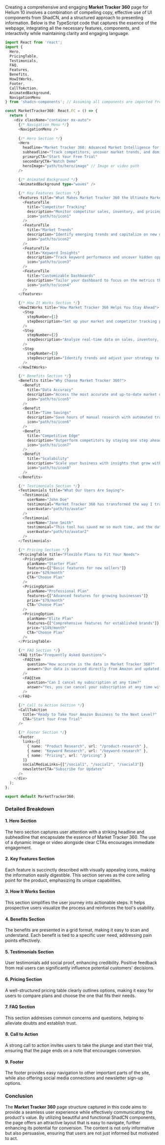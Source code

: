 Creating a comprehensive and engaging **Market Tracker 360** page for Helium 10 involves a combination of compelling copy, effective use of UI components from ShadCN, and a structured approach to presenting information. Below is the TypeScript code that captures the essence of the webpage, integrating all the necessary features, components, and interactivity while maintaining clarity and engaging language.

```typescript
import React from 'react';
import { 
  Hero, 
  PricingTable, 
  Testimonials, 
  FAQ, 
  Features, 
  Benefits, 
  HowItWorks, 
  Footer, 
  CallToAction, 
  AnimatedBackground,
  NavigationMenu 
} from 'shadcn-components'; // Assuming all components are imported from a shadcn-based library

const MarketTracker360: React.FC = () => {
  return (
    <div className="container mx-auto">
      {/* Navigation Menu */}
      <NavigationMenu />
      
      {/* Hero Section */}
      <Hero 
        headline="Market Tracker 360: Advanced Market Intelligence for Amazon Sellers"
        subheadline="Track competitors, uncover market trends, and dominate your niche with real-time data and actionable insights."
        primaryCTA="Start Your Free Trial"
        secondaryCTA="Watch Demo"
        heroImage="path/to/hero/image" // Image or video path
      />
      
      {/* Animated Background */}
      <AnimatedBackground type="waves" />

      {/* Key Features Section */}
      <Features title="What Makes Market Tracker 360 the Ultimate Market Intelligence Tool?">
        <FeatureTile 
          title="Competitor Tracking" 
          description="Monitor competitor sales, inventory, and pricing strategies in real-time." 
          icon="path/to/icon1" 
        />
        <FeatureTile 
          title="Market Trends" 
          description="Identify emerging trends and capitalize on new opportunities." 
          icon="path/to/icon2" 
        />
        <FeatureTile 
          title="Keyword Insights" 
          description="Track keyword performance and uncover hidden opportunities." 
          icon="path/to/icon3" 
        />
        <FeatureTile 
          title="Customizable Dashboards" 
          description="Tailor your dashboard to focus on the metrics that matter most." 
          icon="path/to/icon4" 
        />
      </Features>

      {/* How It Works Section */}
      <HowItWorks title="How Market Tracker 360 Helps You Stay Ahead">
        <Step 
          stepNumber={1}
          stepDescription="Set up your market and competitor tracking parameters."
        />
        <Step 
          stepNumber={2}
          stepDescription="Analyze real-time data on sales, inventory, and pricing."
        />
        <Step 
          stepNumber={3}
          stepDescription="Identify trends and adjust your strategy to outperform competitors."
        />
      </HowItWorks>

      {/* Benefits Section */}
      <Benefits title="Why Choose Market Tracker 360?">
        <Benefit 
          title="Data Accuracy" 
          description="Access the most accurate and up-to-date market data." 
          icon="path/to/icon5" 
        />
        <Benefit 
          title="Time Savings" 
          description="Save hours of manual research with automated tracking." 
          icon="path/to/icon6" 
        />
        <Benefit 
          title="Competitive Edge" 
          description="Outperform competitors by staying one step ahead." 
          icon="path/to/icon7" 
        />
        <Benefit 
          title="Scalability" 
          description="Scale your business with insights that grow with you." 
          icon="path/to/icon8" 
        />
      </Benefits>

      {/* Testimonials Section */}
      <Testimonials title="What Our Users Are Saying">
        <Testimonial 
          userName="John Doe" 
          testimonial="Market Tracker 360 has transformed the way I track competitors. The insights are invaluable, and the dashboard is incredibly user-friendly." 
          userAvatar="path/to/avatar" 
        />
        <Testimonial 
          userName="Jane Smith" 
          testimonial="This tool has saved me so much time, and the data accuracy is spot on!" 
          userAvatar="path/to/avatar2" 
        />
      </Testimonials>

      {/* Pricing Section */}
      <PricingTable title="Flexible Plans to Fit Your Needs">
        <PricingOption 
          planName="Starter Plan" 
          features={["Basic features for new sellers"]} 
          price="$29/month" 
          CTA="Choose Plan"
        />
        <PricingOption 
          planName="Professional Plan" 
          features={["Advanced features for growing businesses"]} 
          price="$79/month" 
          CTA="Choose Plan"
        />
        <PricingOption 
          planName="Elite Plan" 
          features={["Comprehensive features for established brands"]} 
          price="$149/month" 
          CTA="Choose Plan"
        />
      </PricingTable>

      {/* FAQ Section */}
      <FAQ title="Frequently Asked Questions">
        <FAQItem 
          question="How accurate is the data in Market Tracker 360?" 
          answer="Our data is sourced directly from Amazon and updated in real-time, ensuring the highest level of accuracy." 
        />
        <FAQItem 
          question="Can I cancel my subscription at any time?" 
          answer="Yes, you can cancel your subscription at any time without penalties." 
        />
      </FAQ>

      {/* Call to Action Section */}
      <CallToAction 
        title="Ready to Take Your Amazon Business to the Next Level?" 
        CTA="Start Your Free Trial" 
      />

      {/* Footer Section */}
      <Footer 
        links={[
          { name: "Product Research", url: "/product-research" },
          { name: "Keyword Research", url: "/keyword-research" },
          { name: "Pricing", url: "/pricing" }
        ]}
        socialMediaLinks={["/social1", "/social2", "/social3"]}
        newsletterCTA="Subscribe for Updates"
      />
    </div>
  );
};

export default MarketTracker360;
```

### Detailed Breakdown

#### 1. **Hero Section**
The hero section captures user attention with a striking headline and subheadline that encapsulate the essence of Market Tracker 360. The use of a dynamic image or video alongside clear CTAs encourages immediate engagement.

#### 2. **Key Features Section**
Each feature is succinctly described with visually appealing icons, making the information easily digestible. This section serves as the core selling point for the product, emphasizing its unique capabilities.

#### 3. **How It Works Section**
This section simplifies the user journey into actionable steps. It helps prospective users visualize the process and reinforces the tool's usability.

#### 4. **Benefits Section**
The benefits are presented in a grid format, making it easy to scan and understand. Each benefit is tied to a specific user need, addressing pain points effectively.

#### 5. **Testimonials Section**
User testimonials add social proof, enhancing credibility. Positive feedback from real users can significantly influence potential customers' decisions.

#### 6. **Pricing Section**
A well-structured pricing table clearly outlines options, making it easy for users to compare plans and choose the one that fits their needs.

#### 7. **FAQ Section**
This section addresses common concerns and questions, helping to alleviate doubts and establish trust.

#### 8. **Call to Action**
A strong call to action invites users to take the plunge and start their trial, ensuring that the page ends on a note that encourages conversion.

#### 9. **Footer**
The footer provides easy navigation to other important parts of the site, while also offering social media connections and newsletter sign-up options.

### Conclusion
The **Market Tracker 360** page structure captured in this code aims to provide a seamless user experience while effectively communicating the product's value. By utilizing beautiful and functional ShadCN components, the page offers an attractive layout that is easy to navigate, further enhancing its potential for conversion. The content is not only informative but also persuasive, ensuring that users are not just informed but motivated to act.